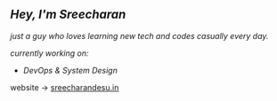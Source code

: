 ***Hey, I'm Sreecharan***
---

*just a guy who loves learning new tech and codes casually every day.*  

*currently working on:*  
- *DevOps & System Design*

website → [sreecharandesu.in](https://sreecharandesu.in)
